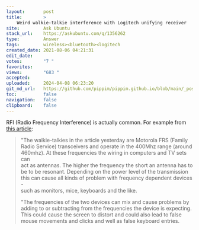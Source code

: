 ```yaml
---
layout:       post
title:        >
    Weird walkie-talkie interference with Logitech unifying receiver
site:         Ask Ubuntu
stack_url:    https://askubuntu.com/q/1356262
type:         Answer
tags:         wireless><bluetooth><logitech
created_date: 2021-08-06 04:21:31
edit_date:    
votes:        "7 "
favorites:    
views:        "683 "
accepted:     
uploaded:     2024-04-08 06:23:20
git_md_url:   https://github.com/pippim/pippim.github.io/blob/main/_posts/2021/2021-08-06-Weird-walkie-talkie-interference-with-Logitech-unifying-receiver.md
toc:          false
navigation:   false
clipboard:    false
---
```


RFI (Radio Frequency Interference) is actually common. For example from [this article](https://www.cnet.com/tech/computing/walkie-talkie-interference-with-macs-apple-displays/):

> "The walkie-talkies in the article yesterday are Motorola FRS (Family  
> Radio Service) transceivers and operate in the 400Mhz range (around  
> 460mhz). At these frequencies the wiring in computers and TV sets can  
> act as antennas. The higher the frequency the short an antenna has to  
> be to be resonant. Depending on the power level of the transmission  
> this can cause all kinds of problem with frequency dependent devices -  
> such as monitors, mice, keyboards and the like.  
>   
> "The frequencies of the two devices can mix and cause problems by  
> adding to or subtracting from the frequencies the device is expecting.  
> This could cause the screen to distort and could also lead to false  
> mouse movements and clicks and well as false keyboard entries.  

